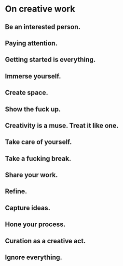 # On creative work

## Be an interested person.

## Paying attention.

## Getting started is everything.

## Immerse yourself.

## Create space.

## Show the fuck up. 

## Creativity is a muse. Treat it like one.

## Take care of yourself.

## Take a fucking break.

## Share your work.

## Refine.

## Capture ideas.

## Hone your process. 

## Curation as a creative act. 

## Ignore everything. 
